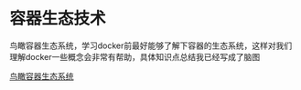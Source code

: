 # 容器生态技术

鸟瞰容器生态系统，学习docker前最好能够了解下容器的生态系统，这样对我们理解docker一些概念会非常有帮助，具体知识点总结我已经写成了脑图

[鸟瞰容器生态系统](https://zhimap.com/m/KaiWPZeI)

